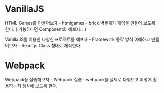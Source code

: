 # VanillaJS

HTML Games를 만들어보자
    - htmlgames
        - brick 벽돌깨기 게임을 만들어 보도록 한다. ( 가능하다면 Component화 해보자... )

VanillaJS를 이용한 다양한 프로젝트를 해보자
    - Framework 동작 방식 이해하고 만들어보자
        - React.js Class 형태로 제작한다.

# Webpack

Webpack을 실습해보자
    - Webpack 실습
        - webpack을 실제로 다뤄보고 어떻게 활용하는지 생각해 보도록 한다.